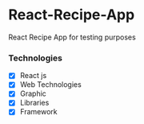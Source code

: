 # React-Recipe-App
React Recipe App for testing purposes

### Technologies
- [x] React js
- [x] Web Technologies
- [x] Graphic
- [x] Libraries
- [x] Framework
